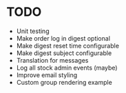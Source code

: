 # TODO

 * Unit testing
 * Make order log in digest optional
 * Make digest reset time configurable
 * Make digest subject configurable
 * Translation for messages
 * Log all stock admin events (maybe)
 * Improve email styling
 * Custom group rendering example

